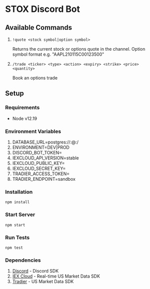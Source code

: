 # STOX Discord Bot

## Available Commands

1.  `!quote <stock symbol|option symbol>`

    Returns the current stock or options quote in the channel. Option symbol format e.g. "AAPL210115C00123500"

2.  `/trade <ticker> <type> <action> <expiry> <strike> <price> <quantity>`

    Book an options trade

## Setup

### Requirements

- Node v12.19

### Environment Variables

1. DATABASE_URL=postgres://<user>:<password>@<host>:<port>/<db>
2. ENVIRONMENT=DEV|PROD
3. DISCORD_BOT_TOKEN=<Discord Bot Token>
4. IEXCLOUD_API_VERSION=stable
5. IEXCLOUD_PUBLIC_KEY=<IEX Cloud Public Key>
6. IEXCLOUD_SECRET_KEY=<IEX Cloud Secret Key>
7. TRADIER_ACCESS_TOKEN=<Tradier Access Tokern>
8. TRADIER_ENDPOINT=sandbox

### Installation

`npm install`

### Start Server

`npm start`

### Run Tests

`npm test`

### Dependencies

1. [Discord](https://discordjs.guide) - Discord SDK
2. [IEX Cloud](https://iexcloud.io) - Real-time US Market Data SDK
3. [Tradier](https://documentation.tradier.com/brokerage-api) - US Market Data SDK
